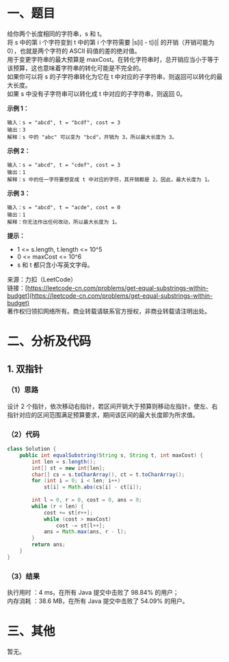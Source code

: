 # 一、题目
给你两个长度相同的字符串，s 和 t。     
将 s 中的第 i 个字符变到 t 中的第 i 个字符需要 |s[i] - t[i]| 的开销（开销可能为 0），也就是两个字符的 ASCII 码值的差的绝对值。    
用于变更字符串的最大预算是 maxCost。在转化字符串时，总开销应当小于等于该预算，这也意味着字符串的转化可能是不完全的。    
如果你可以将 s 的子字符串转化为它在 t 中对应的子字符串，则返回可以转化的最大长度。    
如果 s 中没有子字符串可以转化成 t 中对应的子字符串，则返回 0。     
    
**示例 1：**    
```
输入：s = "abcd", t = "bcdf", cost = 3
输出：3
解释：s 中的 "abc" 可以变为 "bcd"。开销为 3，所以最大长度为 3。
```
**示例 2：**    
```
输入：s = "abcd", t = "cdef", cost = 3
输出：1
解释：s 中的任一字符要想变成 t 中对应的字符，其开销都是 2。因此，最大长度为 1。
```
**示例 3：**    
```
输入：s = "abcd", t = "acde", cost = 0
输出：1
解释：你无法作出任何改动，所以最大长度为 1。
```
**提示：**    
- 1 <= s.length, t.length <= 10^5
- 0 <= maxCost <= 10^6
- s 和 t 都只含小写英文字母。
     
来源：力扣（LeetCode）     
链接：[https://leetcode-cn.com/problems/get-equal-substrings-within-budget](https://leetcode-cn.com/problems/get-equal-substrings-within-budget)     
著作权归领扣网络所有。商业转载请联系官方授权，非商业转载请注明出处。    
# 二、分析及代码    
## 1. 双指针
### （1）思路
设计 2 个指针，依次移动右指针，若区间开销大于预算则移动左指针，使左、右指针对应的区间范围满足预算要求，期间该区间的最大长度即为所求值。     
### （2）代码
```java
class Solution {
    public int equalSubstring(String s, String t, int maxCost) {
        int len = s.length();
        int[] st = new int[len];
        char[] cs = s.toCharArray(), ct = t.toCharArray();
        for (int i = 0; i < len; i++)
            st[i] = Math.abs(cs[i] - ct[i]);
        
        int l = 0, r = 0, cost = 0, ans = 0;
        while (r < len) {
            cost += st[r++];
            while (cost > maxCost)
                cost -= st[l++];
            ans = Math.max(ans, r - l);
        }
        return ans;
    }
}
```
### （3）结果
执行用时 ：4 ms，在所有 Java 提交中击败了 98.84% 的用户；    
内存消耗 ：38.6 MB，在所有 Java 提交中击败了 54.09% 的用户。      
# 三、其他
暂无。  
